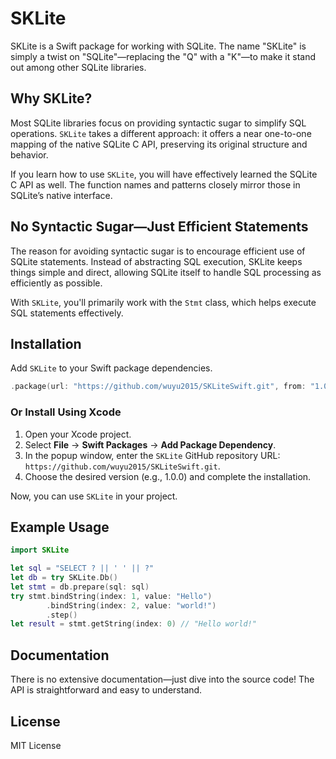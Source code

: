 # SKLite

SKLite is a Swift package for working with SQLite. The name "SKLite" is simply a twist on "SQLite"—replacing the "Q" with a "K"—to make it stand out among other SQLite libraries.

## Why SKLite?

Most SQLite libraries focus on providing syntactic sugar to simplify SQL operations. `SKLite` takes a different approach: it offers a near one-to-one mapping of the native SQLite C API, preserving its original structure and behavior.

If you learn how to use `SKLite`, you will have effectively learned the SQLite C API as well. The function names and patterns closely mirror those in SQLite’s native interface.

## No Syntactic Sugar—Just Efficient Statements

The reason for avoiding syntactic sugar is to encourage efficient use of SQLite statements. Instead of abstracting SQL execution, SKLite keeps things simple and direct, allowing SQLite itself to handle SQL processing as efficiently as possible.

With `SKLite`, you'll primarily work with the `Stmt` class, which helps execute SQL statements effectively.

## Installation

Add  `SKLite` to your Swift package dependencies.

```swift
.package(url: "https://github.com/wuyu2015/SKLiteSwift.git", from: "1.0.0")
```

### Or Install Using Xcode

1. Open your Xcode project.
2. Select **File** -> **Swift Packages** -> **Add Package Dependency**.
3. In the popup window, enter the `SKLite` GitHub repository URL: `https://github.com/wuyu2015/SKLiteSwift.git`.
4. Choose the desired version (e.g., 1.0.0) and complete the installation.

Now, you can use  `SKLite` in your project.

## Example Usage

```swift
import SKLite

let sql = "SELECT ? || ' ' || ?"
let db = try SKLite.Db()
let stmt = db.prepare(sql: sql)
try stmt.bindString(index: 1, value: "Hello")
        .bindString(index: 2, value: "world!")
        .step()
let result = stmt.getString(index: 0) // "Hello world!"
```

## Documentation

There is no extensive documentation—just dive into the source code! The API is straightforward and easy to understand.

## License

MIT License
